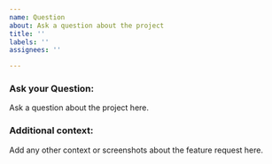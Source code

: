 ```yaml
---
name: Question
about: Ask a question about the project
title: ''
labels: ''
assignees: ''

---
```


### Ask your Question:
Ask a question about the project here.

### Additional context:
Add any other context or screenshots about the feature request here.
